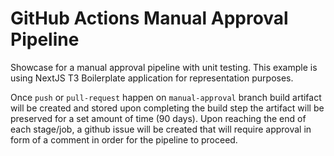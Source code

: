 # GitHub Actions Manual Approval Pipeline

Showcase for a manual approval pipeline with unit testing. This example is using NextJS T3 Boilerplate application for representation purposes.

Once `push` or `pull-request` happen on `manual-approval` branch build artifact will be created and stored upon completing the build step the artifact will be preserved for a set amount of time (90 days). Upon reaching the end of each stage/job, a github issue will be created that will require approval in form of a comment in order for the pipeline to proceed. 